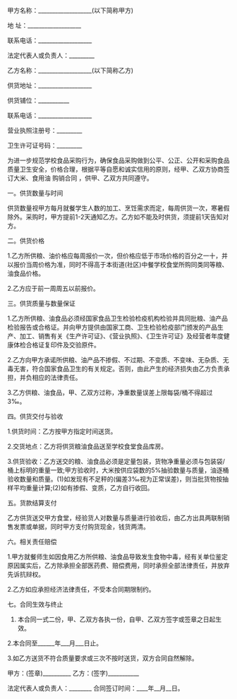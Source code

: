 
 


甲方名称：___________________(以下简称甲方)


地 址：___________________


联系电话：___________________


法定代表人或负责人：_________


乙方名称：___________________(以下简称乙方)


供货地址：___________________


供货铺位：___________


联系电话：___________________


营业执照注册号：_________


卫生许可证号码：_________


为进一步规范学校食品采购行为，确保食品采购做到公平、公正、公开和采购食品质量卫生安全，价格合理，根据平等自愿和诚实信用的原则，经甲、乙双方协商签订大米、食用油
购销合同
，供甲、乙双方共同遵守。


一。供货数量与时间


供货数量视甲方每月就餐学生人数的加工、烹饪需求而定，每周供货一次，寒暑假除外。采购时，甲方提前1-2天通知乙方。乙方如不能及时供货，须提前1天告知对方。


二。供货价格


1.乙方所供粮、油价格应每周报价一次，但价格应低于市场价格的百分之一十，并以报价当周价格为准，同时不得高于本街道(社区)中餐学校食堂所购同类同等粮、油食品价格。


2.乙方应于前一周周五以前报价。


三。供货质量与数量保证


1.乙方所供粮、油食品必须经国家食品卫生检验检疫机构检验并具同批粮、油产品检验报告或合格证。并向甲方提供由国家工商、卫生检验检疫部门颁发的产品生产、加工、销售有关《生产许可证》、《营业执照》、《卫生许可证》及经营者年度健康体检合格证复印件及交验原件。


2.乙方向甲方承诺所供粮、油产品不掺假、不过期、不变质、不变味、无杂质、无毒无害，符合国家食品卫生的有关规定。否则，由此产生的经济损失由乙方负责承担，并负相应的法律责任。


3.乙方供粮、油食品，甲、乙双方过称，净重数量误差上限每袋/桶不得超过3‰。


四。供货交付与验收


1.供货时间：乙方按甲方指定时间送货。


2.交货地点：乙方将供货粮油食品送至学校食堂食品库房。


3.供货验收：乙方送交的粮、油食品必须是定量包装，货物净重量必须与包装袋/桶上标明的重量一致;甲方验收时，大米按供应袋数的5%抽验数量与质量，油逐桶验收数量和质量。(1)如发现有不足秤的(偏差3‰视为正常误差)，则当批货物按抽样平均重量计算;(2)如有掺假、变质，乙方自行收回。


五。货款结算支付


乙方供货送交甲方食堂，经验货人对数量与质量进行验收后，由乙方出具两联制销售发票或单据，同时甲方支付购货现金，钱货两清。


六。相关责任赔偿


1.甲方就餐师生如因食用乙方所供粮、油食品导致发生食物中毒，经有关单位鉴定原因属实后，乙方除承担全部医药费、赔偿费用，同时承担全部法律责任，并放弃先诉抗辩权。


2.乙方如应承担经济法律责任，不受本合同期限制约。


七。合同生效与终止


1. 本合同一式二份，甲、乙双方各执一份，自甲、乙双方签字或签章之日起生效。


2.本合同至______年___月___日止。


3.如乙方送货不符合质量要求或三次不按时送货，双方合同自然解除。


甲方：(签章)__________ 乙方：(签字)___________


法定代表人或负责人：________ 合同签订时间：____年__月__日。
 


 

 
 
 
 
 
  


  
 

  


  


  
 
 
 
 

